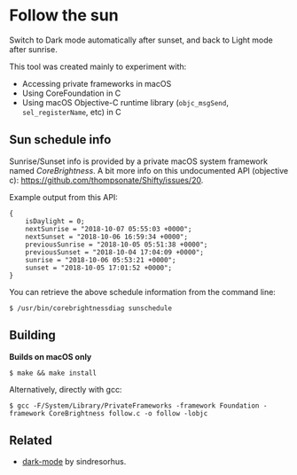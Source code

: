 # Follow the sun

Switch to Dark mode automatically after sunset, and back to Light mode after sunrise.

This tool was created mainly to experiment with:

- Accessing private frameworks in macOS
- Using CoreFoundation in C
- Using macOS Objective-C runtime library (`objc_msgSend`, `sel_registerName`, etc) in C

## Sun schedule info

Sunrise/Sunset info is provided by a private macOS system framework named *CoreBrightness*.
A bit more info on this undocumented API (objective c): https://github.com/thompsonate/Shifty/issues/20.

Example output from this API:

```
{
    isDaylight = 0;
    nextSunrise = "2018-10-07 05:55:03 +0000";
    nextSunset = "2018-10-06 16:59:34 +0000";
    previousSunrise = "2018-10-05 05:51:38 +0000";
    previousSunset = "2018-10-04 17:04:09 +0000";
    sunrise = "2018-10-06 05:53:21 +0000";
    sunset = "2018-10-05 17:01:52 +0000";
}
```

You can retrieve the above schedule information from the command line:

```shell
$ /usr/bin/corebrightnessdiag sunschedule
```

## Building

**Builds on macOS only**

```
$ make && make install
```

Alternatively, directly with gcc:

```
$ gcc -F/System/Library/PrivateFrameworks -framework Foundation -framework CoreBrightness follow.c -o follow -lobjc
```

## Related

- [dark-mode](https://github.com/sindresorhus/dark-mode) by sindresorhus.
